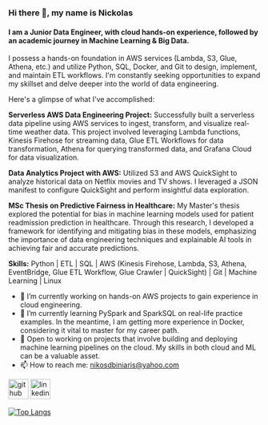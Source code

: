 ### Hi there 👋, my name is Nickolas
#### I am a Junior Data Engineer, with cloud hands-on experience, followed by an academic journey in Machine Learning & Big Data.
I possess a hands-on foundation in AWS services (Lambda, S3, Glue, Athena, etc.) and utilize Python, SQL, Docker, and Git to design, implement, and maintain ETL workflows.  I'm constantly seeking opportunities to expand my skillset and delve deeper into the world of data engineering.

Here's a glimpse of what I've accomplished:

**Serverless AWS Data Engineering Project:** Successfully built a serverless data pipeline using AWS services to ingest, transform, and visualize real-time weather data. This project involved leveraging Lambda functions, Kinesis Firehose for streaming data, Glue ETL Workflows for data transformation, Athena for querying transformed data, and Grafana Cloud for data visualization.

**Data Analytics Project with AWS:** Utilized S3 and AWS QuickSight to analyze historical data on Netflix movies and TV shows. I leveraged a JSON manifest to configure QuickSight and perform insightful data exploration.

**MSc Thesis on Predictive Fairness in Healthcare:** My Master's thesis explored the potential for bias in machine learning models used for patient readmission prediction in healthcare. Through this research, I developed a framework for identifying and mitigating bias in these models, emphasizing the importance of data engineering techniques and explainable AI tools in achieving fair and accurate predictions.

**Skills:** 
Python | ETL | SQL | AWS (Kinesis Firehose, Lambda, S3, Athena, EventBridge, Glue ETL Workflow, Glue Crawler | QuickSight) | Git | Machine Learning | Linux

- 🔭 I’m currently working on hands-on AWS projects to gain experience in cloud engineering. 
- 🌱 I’m currently learning PySpark and SparkSQL on real-life practice examples. In the meantime, I am getting more experience in Docker, considering it vital to master for my career path. 
- 💬 Open to working on projects that involve building and deploying machine learning pipelines on the cloud. My skills in both cloud and ML can be a valuable asset. 
- 📫 How to reach me: nikosdbiniaris@yahoo.com 


[<img src='https://cdn.jsdelivr.net/npm/simple-icons@3.0.1/icons/github.svg' alt='github' height='40'>](https://github.com/NickolasB98)  [<img src='https://cdn.jsdelivr.net/npm/simple-icons@3.0.1/icons/linkedin.svg' alt='linkedin' height='40'>](https://www.linkedin.com/in/https://www.linkedin.com/in/nikolaos-biniaris-589517187/overlay/about-this-profile//)  

[![Top Langs](https://github-readme-stats.vercel.app/api/top-langs/?username=NickolasB98)](https://github.com/anuraghazra/github-readme-stats)

